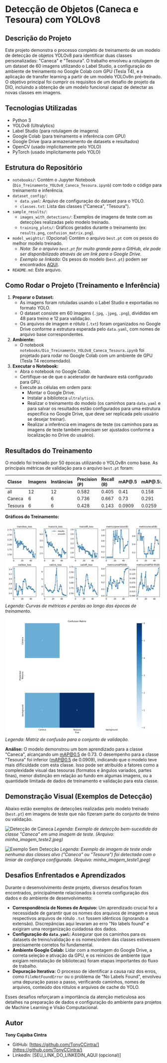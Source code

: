 # Detecção de Objetos (Caneca e Tesoura) com YOLOv8

## Descrição do Projeto

Este projeto demonstra o processo completo de treinamento de um modelo de detecção de objetos YOLOv8 para identificar duas classes personalizadas: "Caneca" e "Tesoura". O trabalho envolveu a rotulagem de um dataset de 60 imagens utilizando o Label Studio, a configuração do ambiente de treinamento no Google Colab com GPU (Tesla T4), e a aplicação de transfer learning a partir de um modelo YOLOv8n pré-treinado. O objetivo principal foi cumprir os requisitos de um desafio de projeto da DIO, incluindo a obtenção de um modelo funcional capaz de detectar as novas classes em imagens.

## Tecnologias Utilizadas

*   Python 3
*   YOLOv8 (Ultralytics)
*   Label Studio (para rotulagem de imagens)
*   Google Colab (para treinamento e inferência com GPU)
*   Google Drive (para armazenamento de datasets e resultados)
*   OpenCV (usado implicitamente pelo YOLO)
*   PyTorch (usado implicitamente pelo YOLO)

## Estrutura do Repositório

*   `notebooks/`: Contém o Jupyter Notebook (`Dio_Treinamento_YOLOv8_Caneca_Tesoura.ipynb`) com todo o código para treinamento e inferência.
*   `dataset_config/`:
    *   `data.yaml`: Arquivo de configuração do dataset para o YOLO.
    *   `classes.txt`: Lista das classes ("Caneca", "Tesoura").
*   `sample_results/`:
    *   `images_with_detections/`: Exemplos de imagens de teste com as detecções realizadas pelo modelo treinado.
    *   `training_plots/`: Gráficos gerados durante o treinamento (ex: `results.png`, `confusion_matrix.png`).
*   `model_weights/`: (Opcional) Contém o arquivo `best.pt` com os pesos do melhor modelo treinado.
    *   *Nota: Se o arquivo `best.pt` for muito grande para o GitHub, ele pode ser disponibilizado através de um link para o Google Drive.* 
    *   *Exemplo se linkado:* Os pesos do modelo (`best.pt`) podem ser encontrados [AQUI](LINK_PARA_SEU_GOOGLE_DRIVE_COM_O_BEST.PT_SE_FOR_O_CASO).
*   `README.md`: Este arquivo.

## Como Rodar o Projeto (Treinamento e Inferência)

1.  **Preparar o Dataset:**
    *   As imagens foram rotuladas usando o Label Studio e exportadas no formato YOLO.
    *   O dataset consiste em 60 imagens (`.jpg`, `.jpeg`, `.png`), divididas em 48 para treino e 12 para validação.
    *   Os arquivos de imagem e rótulo (`.txt`) foram organizados no Google Drive conforme a estrutura esperada pelo `data.yaml`, com nomes de arquivo base correspondentes.
2.  **Ambiente:**
    *   O notebook `notebooks/Dio_Treinamento_YOLOv8_Caneca_Tesoura.ipynb` foi projetado para rodar no Google Colab com um ambiente de GPU (Tesla T4 recomendado).
3.  **Executar o Notebook:**
    *   Abra o notebook no Google Colab.
    *   Certifique-se de que o acelerador de hardware está configurado para GPU.
    *   Execute as células em ordem para:
        *   Montar o Google Drive.
        *   Instalar a biblioteca `ultralytics`.
        *   Realizar o treinamento do modelo (os caminhos para `data.yaml` e para salvar os resultados estão configurados para uma estrutura específica no Google Drive, que deve ser replicada pelo usuário se desejar treinar).
        *   Realizar a inferência em imagens de teste (os caminhos para as imagens de teste também precisam ser ajustados conforme a localização no Drive do usuário).

## Resultados do Treinamento

O modelo foi treinado por 50 épocas utilizando o YOLOv8n como base. As principais métricas de validação para o arquivo `best.pt` foram:

| Classe   | Imagens | Instâncias | Precision (P) | Recall (R) | mAP@.5 | mAP@.5:.95 |
| :------- | :------ | :--------- | :------------ | :--------- | :----- | :--------- |
| all      | 12      | 12         | 0.582         | 0.405      | 0.41   | 0.158      |
| Caneca   | 6       | 6          | 0.736         | 0.667      | 0.73   | 0.291      |
| Tesoura  | 6       | 6          | 0.428         | 0.143      | 0.0909 | 0.0259     |

**Gráficos do Treinamento:**

![Resultados Gerais do Treinamento](sample_results/training_plots/results.png)
_Legenda: Curvas de métricas e perdas ao longo das épocas de treinamento._

![Matriz de Confusão](sample_results/training_plots/confusion_matrix.png)
_Legenda: Matriz de confusão para o conjunto de validação._

**Análise:** O modelo demonstrou um bom aprendizado para a classe "Caneca", alcançando um mAP@0.5 de 0.73. O desempenho para a classe "Tesoura" foi inferior (mAP@0.5 de 0.0909), indicando que o modelo teve mais dificuldade com esta classe. Isso pode ser atribuído a fatores como a complexidade visual das tesouras (formatos e ângulos variados, partes finas), menor distinção em relação ao fundo em algumas imagens, ou a quantidade limitada de dados de treinamento e validação para esta classe.

## Demonstração Visual (Exemplos de Detecção)

Abaixo estão exemplos de detecções realizadas pelo modelo treinado (`best.pt`) em imagens de teste que não fizeram parte do conjunto de treino ou validação.

![Detecção de Caneca](sample_results/images_with_detections/minha_imagem_teste2.jpeg)
_Legenda: Exemplo de detecção bem-sucedida da classe "Caneca" em uma imagem de teste. (Arquivo: minha_imagem_teste2.jpeg)_

![Exemplo Sem Detecção](sample_results/images_with_detections/minha_imagem_teste1.jpeg)
_Legenda: Exemplo de imagem de teste onde nenhuma das classes alvo ("Caneca" ou "Tesoura") foi detectada com o limiar de confiança configurado. (Arquivo: minha_imagem_teste1.jpeg)_

## Desafios Enfrentados e Aprendizados

Durante o desenvolvimento deste projeto, diversos desafios foram encontrados, principalmente relacionados à correta configuração dos dados e do ambiente de desenvolvimento:
*   **Correspondência de Nomes de Arquivo:** Um aprendizado crucial foi a necessidade de garantir que os nomes dos arquivos de imagem e seus respectivos arquivos de rótulo `.txt` fossem idênticos (ignorando a extensão). Discrepâncias aqui levaram ao erro "No labels found" e exigiram uma reorganização cuidadosa dos dados.
*   **Configuração do `data.yaml`:** Assegurar que os caminhos para os datasets de treino/validação e os nomes/ordem das classes estivessem precisamente corretos foi fundamental.
*   **Ambiente Google Colab:** Lidar com a montagem do Google Drive, a correta seleção e ativação da GPU, e os reinícios de ambiente (que exigiam reinstalação de bibliotecas) foram etapas importantes do fluxo de trabalho.
*   **Depuração Iterativa:** O processo de identificar a causa raiz dos erros, como `FileNotFoundError` ou o problema de "No Labels Found", envolveu uma depuração passo a passo, verificando caminhos, nomes de arquivos, conteúdo dos rótulos e arquivos de cache do YOLO.

Esses desafios reforçaram a importância da atenção meticulosa aos detalhes na preparação de dados e configuração do ambiente para projetos de Machine Learning e Visão Computacional.

## Autor

**Tony Cajaiba Cintra**
*   GitHub: [https://github.com/TonyCCintra/](https://github.com/TonyCCintra/)
*   LinkedIn: [SEU_LINK_DO_LINKEDIN_AQUI (opcional)]
